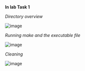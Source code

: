**In lab Task 1**

*Directory overview*



![image](https://github.com/user-attachments/assets/39911146-d80f-45ef-9bc3-e259b01139ed)


*Running make and the executable file*








![image](https://github.com/user-attachments/assets/0fe8def1-5490-471d-b00b-72ad46f0bcaa)










*Cleaning*











![image](https://github.com/user-attachments/assets/3c6f8e16-2029-4b37-874d-4115f3f4a5c4)

